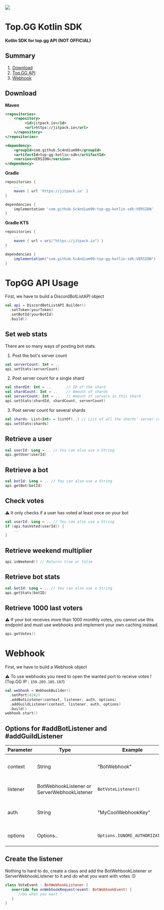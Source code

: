 [![](https://jitpack.io/v/Sc4ndium90/top-gg-kotlin-sdk.svg)](https://jitpack.io/#Sc4ndium90/top-gg-kotlin-sdk)

# Top.GG Kotlin SDK
**Kotlin SDK for top.gg API (NOT OFFICIAL)**

## Summary
1. [Download](#download)
2. [Top.GG API](#topgg-api-usage)
3. [Webhook](#webhook)

## Download
**Maven**
```xml
<repositories>
	<repository>
		 <id>jitpack.io</id>
		 <url>https://jitpack.io</url>
	</repository>
</repositories>
```
```xml
<dependency>
	<groupId>com.github.Sc4ndium90</groupId>
	<artifactId>top-gg-kotlin-sdk</artifactId>
	<version>VERSION</version>
</dependency>
```

**Gradle**
```gradle
repositories {
    ..
    maven { url 'https://jitpack.io' }
}

dependencies {
    implementation 'com.github.Sc4ndium90:top-gg-kotlin-sdk:VERSION'
}
```

**Gradle KTS**
```gradle
repositories {
    ..
    maven { url = uri("https://jitpack.io") }
}

dependencies {
    implementation("com.github.Sc4ndium90:top-gg-kotlin-sdk:VERSION")
}
```


# TopGG API Usage
First, we have to build a DiscordBotListAPI object

```kotlin
val api = DiscordBotListAPI.Builder()
  .setToken(yourToken)
  .setBotId(yourBotId)
  .build()
```

## **Set web stats**

There are so many ways of posting bot stats.

1. Post the bot's server count
```kotlin
val serverCount: Int = ..
api.setStats(serverCount)
```

2. Post server count for a single shard
```kotlin
val shardId: Int = ..       // ID of the shard
val shardCount: Int = ..    // Amount of shards
val serverCount: Int = ..   // Amount of servers in this shard
api.setStats(shardId, shardCount, serverCount)
```

3. Post server count for several shards
```kotlin
val shards: List<Int> = listOf(..) // List of all the shards' server count
api.setStats(shards)
```


## **Retrieve a user**

```kotlin
val userId: Long = .. // You can also use a String
api.getUser(userId)
```


## **Retrieve a bot**

```kotlin
val botId: Long = .. // You can also use a String
api.getBot(botId)
```

## **Check votes**

:warning: It only checks if a user has voted at least once on your bot
```kotlin
val userId: Long = .. // You can also use a String
if (api.hasVoted(userId)) {
    ..
}
```

## **Retrieve weekend multiplier**

```kotlin
api.isWeekend() // Returns true or false
```

## **Retrieve bot stats**

```kotlin
val botId: Long = .. // You can also use a String
api.getStats(botID) 
```

## **Retrieve 1000 last voters**

⚠️ If your bot receives more than 1000 monthly votes, you cannot use this endpoint and must use webhooks and implement your own caching instead.
```kotlin
api.getVotes() 
```

# Webhook
First, we have to build a Webhook object

⚠️ To use webhooks you need to open the wanted port to receive votes ! (Top.GG IP : `159.203.105.187`)

```kotlin
val webhook = WebhookBuilder()
  .setPort(4242)
  .addBotListener(context, listener, auth, options)
  .addGuildListener(context, listener, auth, options)
  .build()
webhook.start()
```

## Options for #addBotListener and #addGuildListener
Parameter | Type | Example | Purpose
--------- | ---- | ------- | -------
context | String | "BotWebhook" | This is the path of the webhook. With the example the link on top.gg would be like `http://XXXXXX:4242/BotWebhook`
listener | BotWebhookListener or ServerWebhookListener | `BotVoteListener()` | This is the class you would use to give rewards to users or use it to send a small notification
auth | String | "MyCoolWebhookKey" | This is what authorizes your webhook. This is used to identify the requests coming to your webhook.
options | Options.. | `Options.IGNORE_AUTHORIZATION` | These are optional and are useful for people who want to check if the webhook work

## Create the listener
Nothing to hard to do, create a class and add the BotWehbookListener or ServerWebhookListener to it and do what you want with votes :D
```kotlin
class VoteEvent : BotWebhookListener {
   override fun onWebhookRequest(event: BotWebhookEvent) {
      //Do what you want !
   }
}
```
